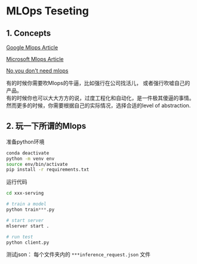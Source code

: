 # MLOps Teseting


## 1. Concepts

[Google Mlops Article](https://cloud.google.com/architecture/mlops-continuous-delivery-and-automation-pipelines-in-machine-learning)

[Microsoft Mlops Article](https://learn.microsoft.com/en-us/azure/architecture/example-scenario/mlops/mlops-maturity-model)

[No,you don't need mlops](https://medium.com/becoming-human/no-you-dont-need-mlops-5e1ce9fdaa4b)

有的时候你需要吹Mlops的牛逼，比如强行在公司找活儿， 或者强行吹嘘自己的产品。     
有的时候你也可以大大方方的说，过度工程化和自动化，是一件极其傻逼的事情。      
然而更多的时候，你需要根据自己的实际情况，选择合适的level of abstraction.    

## 2. 玩一下所谓的Mlops

准备python环境
```bash
conda deactivate
python -m venv env
source env/bin/activate
pip install -r requirements.txt
```

运行代码
```bash
cd xxx-serving
```

```python
# train a model
python train***.py

# start server
mlserver start .

# run test
python client.py
```

测试json： 每个文件夹内的 `***inference_request.json` 文件



